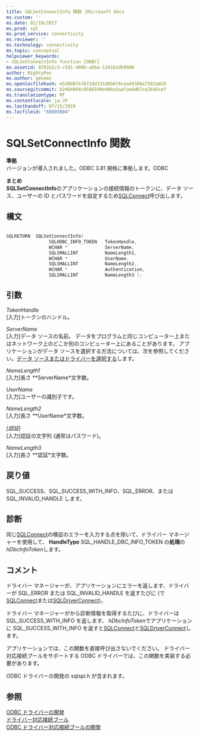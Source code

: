 ```yaml
---
title: SQLSetConnectInfo 関数 |Microsoft Docs
ms.custom: ''
ms.date: 01/19/2017
ms.prod: sql
ms.prod_service: connectivity
ms.reviewer: ''
ms.technology: connectivity
ms.topic: conceptual
helpviewer_keywords:
- SQLSetConnectInfo function [ODBC]
ms.assetid: 0782a1c3-c5d1-499b-a8ba-134162db9990
author: MightyPen
ms.author: genemi
ms.openlocfilehash: e5d8087e7672dd331d0b078cea4930be7582a026
ms.sourcegitcommit: b2464064c0566590e486a3aafae6d67ce2645cef
ms.translationtype: MT
ms.contentlocale: ja-JP
ms.lasthandoff: 07/15/2019
ms.locfileid: "68093004"
---
```

# <a name="sqlsetconnectinfo-function"></a>SQLSetConnectInfo 関数
**準拠**  
 バージョンが導入されました。ODBC 3.81 規格に準拠します。ODBC  
  
 **まとめ**  
 **SQLSetConnectInfo**のアプリケーションの接続情報のトークンに、データ ソース、ユーザーの ID とパスワードを設定するため[SQLConnect](../../../odbc/reference/syntax/sqlconnect-function.md)呼び出します。  
  
## <a name="syntax"></a>構文  
  
```cpp
  
SQLRETURN  SQLSetConnectInfo(  
                SQLHDBC_INFO_TOKEN   TokenHandle,  
                WCHAR *              ServerName,  
                SQLSMALLINT          NameLength1,  
                WCHAR *              UserName,  
                SQLSMALLINT          NameLength2,  
                WCHAR *              Authentication,  
                SQLSMALLINT          NameLength3 );  
```  
  
## <a name="arguments"></a>引数  
 *TokenHandle*  
 [入力]トークンのハンドル。  
  
 *ServerName*  
 [入力]データ ソースの名前。 データをプログラムと同じコンピューター上またはネットワーク上のどこか別のコンピューター上にあることがあります。 アプリケーションがデータ ソースを選択する方法については、次を参照してください。[データ ソースまたはドライバーを選択する](../../../odbc/reference/develop-app/choosing-a-data-source-or-driver.md)します。  
  
 *NameLength1*  
 [入力]長さ **ServerName*文字数。  
  
 *UserName*  
 [入力]ユーザーの識別子です。  
  
 *NameLength2*  
 [入力]長さ **UserName*文字数。  
  
 *\[認証]*  
 [入力]認証の文字列 (通常はパスワード)。  
  
 *NameLength3*  
 [入力]長さ **認証*文字数。  
  
## <a name="returns"></a>戻り値  
 SQL_SUCCESS、SQL_SUCCESS_WITH_INFO、SQL_ERROR、または SQL_INVALID_HANDLE します。  
  
## <a name="diagnostics"></a>診断  
 同じ[SQLConnect](../../../odbc/reference/syntax/sqlconnect-function.md)の検証のエラーを入力する点を除いて、ドライバー マネージャーを使用して、 **HandleType** SQL_HANDLE_DBC_INFO_TOKEN の**処理**の*hDbcInfoToken*します。  
  
## <a name="remarks"></a>コメント  
 ドライバー マネージャーが、アプリケーションにエラーを返します、ドライバーが SQL_ERROR または SQL_INVALID_HANDLE を返すたびに (で[SQLConnect](../../../odbc/reference/syntax/sqlconnect-function.md)または[SQLDriverConnect](../../../odbc/reference/syntax/sqldriverconnect-function.md))。  
  
 ドライバー マネージャーがから診断情報を取得するたびに、ドライバーは SQL_SUCCESS_WITH_INFO を返します、 *hDbcInfoToken*でアプリケーションに SQL_SUCCESS_WITH_INFO を返すと[SQLConnect](../../../odbc/reference/syntax/sqlconnect-function.md)と[SQLDriverConnect](../../../odbc/reference/syntax/sqldriverconnect-function.md)します。  
  
 アプリケーションでは、この関数を直接呼び出さないでください。 ドライバー対応接続プールをサポートする ODBC ドライバーでは、この関数を実装する必要があります。  
  
 ODBC ドライバーの開発の sqlspi.h が含まれます。  
  
## <a name="see-also"></a>参照  
 [ODBC ドライバーの開発](../../../odbc/reference/develop-driver/developing-an-odbc-driver.md)   
 [ドライバー対応接続プール](../../../odbc/reference/develop-app/driver-aware-connection-pooling.md)   
 [ODBC ドライバー対応接続プールの開発](../../../odbc/reference/develop-driver/developing-connection-pool-awareness-in-an-odbc-driver.md)
